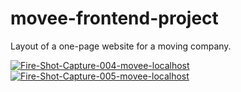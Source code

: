 # movee-frontend-project

Layout of a one-page website for a moving company.

<a href="https://ibb.co/HXdqTQR"><img src="https://i.ibb.co/HXdqTQR/Fire-Shot-Capture-004-movee-localhost.png" alt="Fire-Shot-Capture-004-movee-localhost" border="0"></a>
<a href="https://ibb.co/9T9vfLn"><img src="https://i.ibb.co/9T9vfLn/Fire-Shot-Capture-005-movee-localhost.png" alt="Fire-Shot-Capture-005-movee-localhost" border="0"></a>
